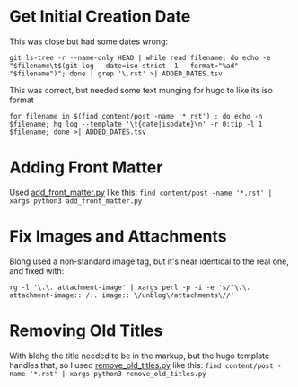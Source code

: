 Get Initial Creation Date
=========================
This was close but had some dates wrong:
```
git ls-tree -r --name-only HEAD | while read filename; do echo -e "$filename\t$(git log --date=iso-strict -1 --format="%ad" -- "$filename")"; done | grep '\.rst' >| ADDED_DATES.tsv
```

This was correct, but needed some text munging for hugo to like its iso format
```
for filename in $(find content/post -name '*.rst') ; do echo -n $filename; hg log --template '\t{date|isodate}\n' -r 0:tip -l 1 $filename; done >| ADDED_DATES.tsv
```

Adding Front Matter
===================

Used [add_front_matter.py](add_front_matter.py) like this: `find content/post -name '*.rst' | xargs python3 add_front_matter.py`

Fix Images and Attachments
==========================
Blohg used a non-standard image tag, but it's near identical to the real one,
and fixed with:

`rg -l '\.\. attachment-image' | xargs perl -p -i -e 's/^\.\. attachment-image:: /.. image:: \/unblog\/attachments\//'`

Removing Old Titles
===================

With blohg the title needed to be in the markup, but the hugo template handles
that, so I used [remove_old_titles.py](remove_old_titles.py) like this: `find content/post -name '*.rst' | xargs python3 remove_old_titles.py`
